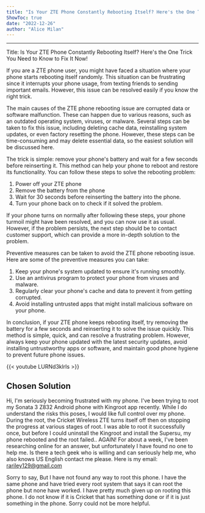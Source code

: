 ```yaml
---
title: "Is Your ZTE Phone Constantly Rebooting Itself? Here's the One Trick You Need to Know to Fix It Now!"
ShowToc: true 
date: "2022-12-26"
author: "Alice Milan"
---
```

*****
Title: Is Your ZTE Phone Constantly Rebooting Itself? Here's the One Trick You Need to Know to Fix It Now!

If you are a ZTE phone user, you might have faced a situation where your phone starts rebooting itself randomly. This situation can be frustrating since it interrupts your phone usage, from texting friends to sending important emails. However, this issue can be resolved easily if you know the right trick.

The main causes of the ZTE phone rebooting issue are corrupted data or software malfunction. These can happen due to various reasons, such as an outdated operating system, viruses, or malware. Several steps can be taken to fix this issue, including deleting cache data, reinstalling system updates, or even factory resetting the phone. However, these steps can be time-consuming and may delete essential data, so the easiest solution will be discussed here.

The trick is simple: remove your phone's battery and wait for a few seconds before reinserting it. This method can help your phone to reboot and restore its functionality. You can follow these steps to solve the rebooting problem:

1. Power off your ZTE phone
2. Remove the battery from the phone
3. Wait for 30 seconds before reinserting the battery into the phone.
4. Turn your phone back on to check if it solved the problem.

If your phone turns on normally after following these steps, your phone turmoil might have been resolved, and you can now use it as usual. However, if the problem persists, the next step should be to contact customer support, which can provide a more in-depth solution to the problem.

Preventive measures can be taken to avoid the ZTE phone rebooting issue. Here are some of the preventive measures you can take:

1. Keep your phone's system updated to ensure it's running smoothly.
2. Use an antivirus program to protect your phone from viruses and malware.
3. Regularly clear your phone's cache and data to prevent it from getting corrupted.
4. Avoid installing untrusted apps that might install malicious software on your phone.

In conclusion, if your ZTE phone keeps rebooting itself, try removing the battery for a few seconds and reinserting it to solve the issue quickly. This method is simple, quick, and can resolve a frustrating problem. However, always keep your phone updated with the latest security updates, avoid installing untrustworthy apps or software, and maintain good phone hygiene to prevent future phone issues.

{{< youtube LURNd3klrIs >}} 



## Chosen Solution
 Hi,
I'm seriously becoming frustrated with my phone.
I've been trying to root my Sonata 3 Z832 Android phone with Kingroot app recently.
While I do understand the risks this poses, I would like full control over my phone.
During the root, the Cricket Wireless ZTE turns itself off then on stopping the progress at various stages of root.
I was able to root it successfully once, but before I could uninstall the Kingroot and install the Supersu, my phone rebooted and the root failed.. AGAIN!
For about a week, I've been researching online for an answer, but  unfortunately I have found no one to help me.
Is there a tech geek who is willing and can seriously help me, who also knows US English contact me please.
Here is my email: rariley129@gmail.com

 Sorry to say, But I have not found any way to root this phone. I have the same phone and have tried every root system that says it can root the phone but none have worked. I have pretty much given up on rooting this phone. I do not know if it is Cricket that has something done or if  it is  just something in the phone.
Sorry could not be more helpful.




